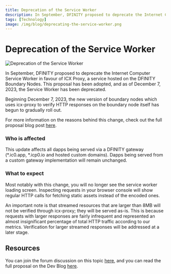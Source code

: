 ```yaml
---
title: Deprecation of the Service Worker
description: In September, DFINITY proposed to deprecate the Internet Computer Service Worker in favorite of ICX Proxy, a service hosted on the DFINITY Boundary Nodes. This proposal has been adopted, and as of December 7, 2023, the Service Worker has been deprecated.
tags: [Technology]
image: /img/blog/deprecating-the-service-worker.png
---
```


# Deprecation of the Service Worker

![Deprecation of the Service Worker](/img/blog/deprecating-the-service-worker.png)

In September, DFINITY proposed to deprecate the Internet Computer Service Worker in favour of ICX Proxy, a service hosted on the DFINITY Boundary Nodes. This proposal has been adopted, and as of December 7, 2023, the Service Worker has been deprecated.

Beginning December 7, 2023, the new version of boundary nodes which uses icx-proxy to verify HTTP responses on the boundary node itself has begun to gradually roll out.

For more information on the reasons behind this change, check out the full proposal blog post [here](https://internetcomputer.org/blog/features/deprecating-the-service-worker).

### Who is affected

This update affects all dapps being served via a DFINITY gateway (*.ic0.app, *.icp0.io and hosted custom domains). Dapps being served from a custom gateway implementation will remain unchanged.

### What to expect

Most notably with this change, you will no longer see the service worker loading screen. Inspecting requests in your browser console will show regular HTTP calls for fetching static assets instead of the encoded ones.

An important note is that streamed resources that are larger than 8MB will not be verified through icx-proxy; they will be served as-is. This is because requests with larger responses are fairly infrequent and represented an almost insignificant percentage of total HTTP traffic according to our metrics. Verification for larger streamed responses will be addressed at a later stage.

## Resources

You can join the forum discussion on this topic [here](https://forum.dfinity.org/t/deprecating-the-service-worker/23401/6?u=raymondk), and you can read the full proposal on the Dev Blog [here](https://internetcomputer.org/blog/features/deprecating-the-service-worker).
